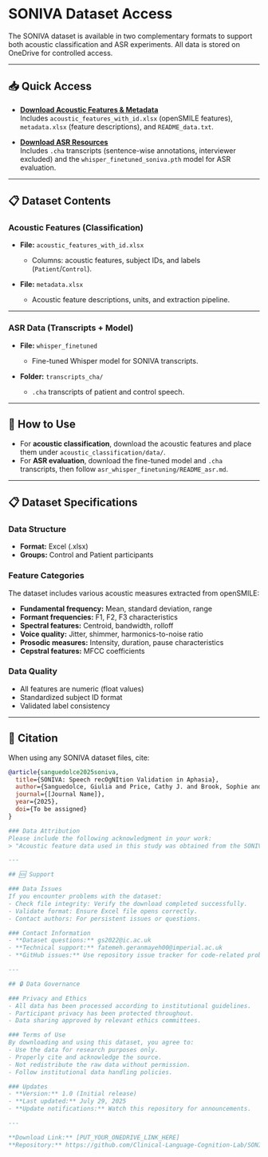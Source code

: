 # SONIVA Dataset Access

The SONIVA dataset is available in two complementary formats to support both acoustic classification and ASR experiments. All data is stored on OneDrive for controlled access.

---

## 📥 Quick Access

- **[Download Acoustic Features & Metadata](PUT_ACOUSTIC_ONEDRIVE_LINK_HERE)**  
  Includes `acoustic_features_with_id.xlsx` (openSMILE features), `metadata.xlsx` (feature descriptions), and `README_data.txt`.

- **[Download ASR Resources](PUT_ASR_ONEDRIVE_LINK_HERE)**  
  Includes `.cha` transcripts (sentence-wise annotations, interviewer excluded) and the `whisper_finetuned_soniva.pth` model for ASR evaluation.

---

## 📋 Dataset Contents

### Acoustic Features (Classification)
- **File:** `acoustic_features_with_id.xlsx`
   - Columns: acoustic features, subject IDs, and labels (`Patient`/`Control`).

- **File:** `metadata.xlsx`
  - Acoustic feature descriptions, units, and extraction pipeline.

---

### ASR Data (Transcripts + Model)
- **File:** `whisper_finetuned`
  - Fine-tuned Whisper model for SONIVA transcripts.

- **Folder:** `transcripts_cha/`
  - `.cha` transcripts of patient and control speech.
---

## 🚀 How to Use
- For **acoustic classification**, download the acoustic features and place them under `acoustic_classification/data/`.
- For **ASR evaluation**, download the fine-tuned model and `.cha` transcripts, then follow `asr_whisper_finetuning/README_asr.md`.
---

## 📋 Dataset Specifications

### Data Structure
- **Format:** Excel (.xlsx)
- **Groups:** Control and Patient participants
### Feature Categories
The dataset includes various acoustic measures extracted from openSMILE:
- **Fundamental frequency:** Mean, standard deviation, range
- **Formant frequencies:** F1, F2, F3 characteristics
- **Spectral features:** Centroid, bandwidth, rolloff
- **Voice quality:** Jitter, shimmer, harmonics-to-noise ratio
- **Prosodic measures:** Intensity, duration, pause characteristics
- **Cepstral features:** MFCC coefficients

### Data Quality
- All features are numeric (float values)
- Standardized subject ID format
- Validated label consistency

---
## 📝 Citation
When using any SONIVA dataset files, cite:
```bibtex
@article{sanguedolce2025soniva,
  title={SONIVA: Speech recOgNItion Validation in Aphasia},
  author={Sanguedolce, Giulia and Price, Cathy J. and Brook, Sophie and Gruia, Dragos C. and Parkinson, Niamh V. and Naylor, Patrick A. and Geranmayeh, Fatemeh},
  journal={[Journal Name]},
  year={2025},
  doi={To be assigned}
}

### Data Attribution
Please include the following acknowledgment in your work:
> "Acoustic feature data used in this study was obtained from the SONIVA project (Sanguedolce et al., 2025), available at: [GitHub repository link]."

---

## 🆘 Support

### Data Issues
If you encounter problems with the dataset:
- Check file integrity: Verify the download completed successfully.
- Validate format: Ensure Excel file opens correctly.
- Contact authors: For persistent issues or questions.

### Contact Information
- **Dataset questions:** gs2022@ic.ac.uk
- **Technical support:** fatemeh.geranmayeh00@imperial.ac.uk
- **GitHub issues:** Use repository issue tracker for code-related problems.

---

## 🔒 Data Governance

### Privacy and Ethics
- All data has been processed according to institutional guidelines.
- Participant privacy has been protected throughout.
- Data sharing approved by relevant ethics committees.

### Terms of Use
By downloading and using this dataset, you agree to:
- Use the data for research purposes only.
- Properly cite and acknowledge the source.
- Not redistribute the raw data without permission.
- Follow institutional data handling policies.

### Updates
- **Version:** 1.0 (Initial release)
- **Last updated:** July 29, 2025
- **Update notifications:** Watch this repository for announcements.

---

**Download Link:** [PUT_YOUR_ONEDRIVE_LINK_HERE]  
**Repository:** https://github.com/Clinical-Language-Cognition-Lab/SONIVA_PAPER
